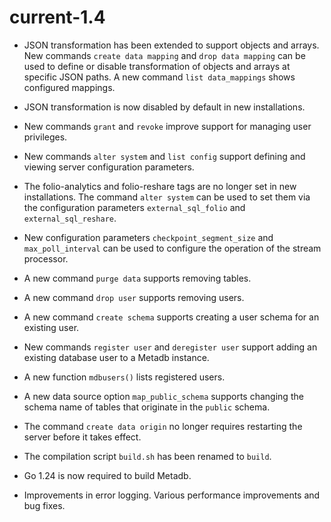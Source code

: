 # current-1.4

* JSON transformation has been extended to support objects and arrays.
  New commands `create data mapping` and `drop data mapping` can be
  used to define or disable transformation of objects and arrays at
  specific JSON paths.  A new command `list data_mappings` shows
  configured mappings.

* JSON transformation is now disabled by default in new installations.

* New commands `grant` and `revoke` improve support for managing user
  privileges.

* New commands `alter system` and `list config` support defining and
  viewing server configuration parameters.

* The folio-analytics and folio-reshare tags are no longer set in new
  installations.  The command `alter system` can be used to set them
  via the configuration parameters `external_sql_folio` and
  `external_sql_reshare`.

* New configuration parameters `checkpoint_segment_size` and
  `max_poll_interval` can be used to configure the operation of the
  stream processor.

* A new command `purge data` supports removing tables.

* A new command `drop user` supports removing users.

* A new command `create schema` supports creating a user schema for an
  existing user.

* New commands `register user` and `deregister user` support adding an
  existing database user to a Metadb instance.

* A new function `mdbusers()` lists registered users.

* A new data source option `map_public_schema` supports changing the
  schema name of tables that originate in the `public` schema.

* The command `create data origin` no longer requires restarting the
  server before it takes effect.

* The compilation script `build.sh` has been renamed to `build`.

* Go 1.24 is now required to build Metadb.

* Improvements in error logging.  Various performance improvements and
  bug fixes.

